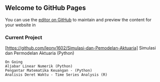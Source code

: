 ## Welcome to GitHub Pages

You can use the [editor on GitHub](https://github.com/leonv1602/leonardo-portfolio.github.io/edit/gh-pages/index.md) to maintain and preview the content for your website in 

### Current Project
[https://github.com/leonv1602/Simulasi-dan-Pemodelan-Aktuaria] Simulasi dan Permodelan Aktuaria (Python)
```
On Going
Aljabar Linear Numerik (Python)
Pengantar Matematika Keuangan - (Python)
Analisis Deret Waktu - Time Series Analysis (R)
```
